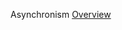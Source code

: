 Asynchronism
[Overview](https://nerohoop.gitbooks.io/system-design/content/system-design-and-scalability/asynchronism.html)
